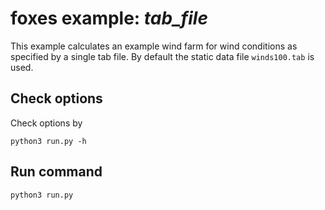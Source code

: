 # foxes example: _tab\_file_

This example calculates an example wind farm for wind conditions as specified by a single tab file. By default the static data file `winds100.tab` is used.

## Check options
Check options by
```
python3 run.py -h
```

## Run command
```
python3 run.py
```

